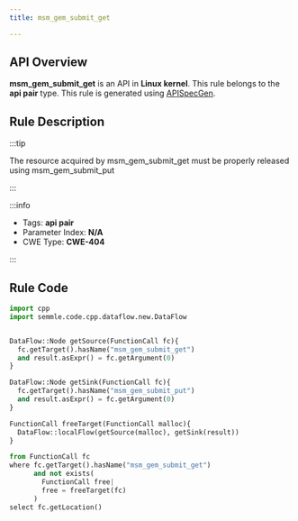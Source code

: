 ```yaml
---
title: msm_gem_submit_get

---
```



## API Overview
**msm_gem_submit_get** is an API in **Linux kernel**. This rule belongs to the **api pair** type. This rule is generated using [APISpecGen](../../tools/APISpecGen).
## Rule Description

:::tip

The resource acquired by msm_gem_submit_get must be properly released using msm_gem_submit_put

:::

:::info

- Tags: **api pair**
- Parameter Index: **N/A**
- CWE Type: **CWE-404**

:::

## Rule Code
```python
import cpp
import semmle.code.cpp.dataflow.new.DataFlow


DataFlow::Node getSource(FunctionCall fc){
  fc.getTarget().hasName("msm_gem_submit_get")
  and result.asExpr() = fc.getArgument(0)
}

DataFlow::Node getSink(FunctionCall fc){
  fc.getTarget().hasName("msm_gem_submit_put")
  and result.asExpr() = fc.getArgument(0)
}

FunctionCall freeTarget(FunctionCall malloc){
  DataFlow::localFlow(getSource(malloc), getSink(result))
}

from FunctionCall fc
where fc.getTarget().hasName("msm_gem_submit_get")
      and not exists(
        FunctionCall free| 
        free = freeTarget(fc)
      )
select fc.getLocation()

    
```